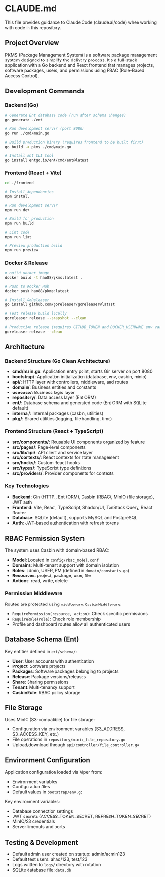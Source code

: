 # CLAUDE.md

This file provides guidance to Claude Code (claude.ai/code) when working with code in this repository.

## Project Overview

PKMS (Package Management System) is a software package management system designed to simplify the delivery process. It's a full-stack application with a Go backend and React frontend that manages projects, software packages, users, and permissions using RBAC (Role-Based Access Control).

## Development Commands

### Backend (Go)
```bash
# Generate Ent database code (run after schema changes)
go generate ./ent

# Run development server (port 8080)
go run ./cmd/main.go

# Build production binary (requires frontend to be built first)
go build -o pkms ./cmd/main.go

# Install Ent CLI tool
go install entgo.io/ent/cmd/ent@latest
```

### Frontend (React + Vite)
```bash
cd ./frontend

# Install dependencies
npm install

# Run development server
npm run dev

# Build for production
npm run build

# Lint code
npm run lint

# Preview production build
npm run preview
```

### Docker & Release
```bash
# Build Docker image
docker build -t hao88/pkms:latest .

# Push to Docker Hub
docker push hao88/pkms:latest

# Install GoReleaser
go install github.com/goreleaser/goreleaser@latest

# Test release build locally
goreleaser release --snapshot --clean

# Production release (requires GITHUB_TOKEN and DOCKER_USERNAME env vars)
goreleaser release --clean
```

## Architecture

### Backend Structure (Go Clean Architecture)
- **cmd/main.go**: Application entry point, starts Gin server on port 8080
- **bootstrap/**: Application initialization (database, env, casbin, minio)
- **api/**: HTTP layer with controllers, middleware, and routes
- **domain/**: Business entities and constants
- **usecase/**: Business logic layer
- **repository/**: Data access layer (Ent ORM)
- **ent/**: Database schema and generated code (Ent ORM with SQLite default)
- **internal/**: Internal packages (casbin, utilities)
- **pkg/**: Shared utilities (logging, file handling, time)

### Frontend Structure (React + TypeScript)
- **src/components/**: Reusable UI components organized by feature
- **src/pages/**: Page-level components
- **src/lib/api/**: API client and service layer
- **src/contexts/**: React contexts for state management
- **src/hooks/**: Custom React hooks
- **src/types/**: TypeScript type definitions
- **src/providers/**: Provider components for contexts

### Key Technologies
- **Backend**: Gin (HTTP), Ent (ORM), Casbin (RBAC), MinIO (file storage), JWT auth
- **Frontend**: Vite, React, TypeScript, Shadcn/UI, TanStack Query, React Router
- **Database**: SQLite (default), supports MySQL and PostgreSQL
- **Auth**: JWT-based authentication with refresh tokens

## RBAC Permission System

The system uses Casbin with domain-based RBAC:
- **Model**: Located in `config/rbac_model.conf`
- **Domains**: Multi-tenant support with domain isolation
- **Roles**: admin, USER, PM (defined in `domain/constants.go`)
- **Resources**: project, package, user, file
- **Actions**: read, write, delete

### Permission Middleware
Routes are protected using `middleware.CasbinMiddleware`:
- `RequirePermission(resource, action)`: Check specific permissions
- `RequireRole(role)`: Check role membership
- Profile and dashboard routes allow all authenticated users

## Database Schema (Ent)

Key entities defined in `ent/schema/`:
- **User**: User accounts with authentication
- **Project**: Software projects
- **Packages**: Software packages belonging to projects
- **Release**: Package versions/releases
- **Share**: Sharing permissions
- **Tenant**: Multi-tenancy support
- **CasbinRule**: RBAC policy storage

## File Storage

Uses MinIO (S3-compatible) for file storage:
- Configuration via environment variables (S3_ADDRESS, S3_ACCESS_KEY, etc.)
- File operations in `repository/minio_file_repository.go`
- Upload/download through `api/controller/file_controller.go`

## Environment Configuration

Application configuration loaded via Viper from:
- Environment variables
- Configuration files
- Default values in `bootstrap/env.go`

Key environment variables:
- Database connection settings
- JWT secrets (ACCESS_TOKEN_SECRET, REFRESH_TOKEN_SECRET)
- MinIO/S3 credentials
- Server timeouts and ports

## Testing & Development

- Default admin user created on startup: admin/admin123
- Default test users: ahao/123, test/123
- Logs written to `logs/` directory with rotation
- SQLite database file: `data.db`
